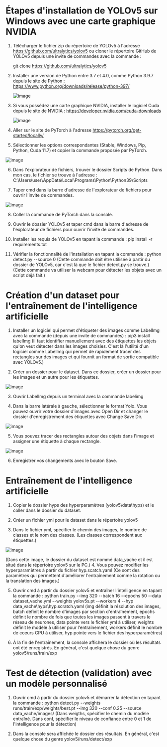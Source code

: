 # Étapes d'installation de YOLOv5 sur Windows avec une carte graphique NVIDIA
1. Télécharger le fichier zip du répertoire de YOLOv5 à l'adresse https://github.com/ultralytics/yolov5
   ou cloner le répertoire GitHub de YOLOv5 depuis une invite de commandes avec la commande :
   
    git clone https://github.com/ultralytics/yolov5

2. Installer une version de Python entre 3.7 et 4.0, comme Python 3.9.7 depuis le site de Python :
    https://www.python.org/downloads/release/python-397/
    
    ![image](https://user-images.githubusercontent.com/89463240/217079449-70af889e-c3e6-4505-b3d2-19bc84895b93.png)

3. Si vous possédez une carte graphique NVIDIA, installer le logiciel Cuda depuis le site de NVIDIA :
    https://developer.nvidia.com/cuda-downloads
    
    ![image](https://user-images.githubusercontent.com/89463240/217079597-6bcd7655-b31d-4ead-a6c1-4c4a29a4c6a1.png)

4. Aller sur le site de PyTorch à l'adresse https://pytorch.org/get-started/locally/

5. Sélectionner les options correspondantes (Stable, Windows, Pip, Python, Cuda 11.7) et copier la commande proposée par PyTorch.

![image](https://user-images.githubusercontent.com/89463240/217079681-8a33c8fa-c6b1-4c1f-9a3d-0e703fdc3f5f.png)

6. Dans l'explorateur de fichiers, trouver le dossier Scripts de Python. Dans mon cas, le fichier se trouve à l'adresse : 
    C:\Users\user\AppData\Local\Programs\Python\Python39\Scripts
    
7. Taper cmd dans la barre d'adresse de l'explorateur de fichiers pour ouvrir l'invite de commandes.
 
![image](https://user-images.githubusercontent.com/89463240/217079938-9d8a3e13-f8e2-457d-8051-8f35c506dedf.png)

8. Coller la commande de PyTorch dans la console.

9. Ouvrir le dossier YOLOv5 et taper cmd dans la barre d'adresse de l'explorateur de fichiers pour ouvrir l'invite de commandes.

10. Installer les requis de YOLOv5 en tapant la commande :
      pip install -r requirements.txt
      
11. Vérifier la fonctionnalité de l'installation en tapant la commande : 
      python detect.py --source 0
      (Cette commande doit être utilisée à partir du dossier de YOLOv5, car c'est là que le fichier detect.py se trouve.)
      (Cette commande va utiliser la webcam pour détecter les objets avec un script déjà fait.)
      
# Création d'un dataset pour l'entraînement de l'intelligence artificielle
1. Installer un logiciel qui permet d'étiqueter des images comme LabelImg avec la commande (depuis une invite de commandes) : 
      pip3 install labelImg
      (Il faut identifier manuellement avec des étiquettes les objets qu'on veut détecter dans les images choisies. C'est
      là l'utilité d'un logiciel comme LabelImg qui permet de rapidement tracer des rectangles sur des images et qui fournit
      un format de sortie compatible avec YOLOv5.)
      
2. Créer un dossier pour le dataset. Dans ce dossier, créer un dossier pour les images et un autre pour les étiquettes.

![image](https://user-images.githubusercontent.com/89463240/217083315-a7eb631a-94e3-46ff-b341-b584e103f759.png)

3. Ouvrir LabelImg depuis un terminal avec la commande labelimg

4. Dans la barre latérale à gauche, sélectionner le format Yolo. Vous pouvez ouvrir votre dossier d'images avec Open Dir
   et changer le dossier d'enregistrement des étiquettes avec Change Save Dir.

![image](https://user-images.githubusercontent.com/89463240/217080357-236bfc18-899d-40ae-920c-2924421705e5.png)

5. Vous pouvez tracer des rectangles autour des objets dans l'image et assigner une étiquette à chaque rectangle.

![image](https://user-images.githubusercontent.com/89463240/217081390-8417ba8f-8f6f-4fc5-9623-ec851b5d6666.png)

6. Enregistrer vos changements avec le bouton Save.

# Entraînement de l'intelligence artificielle
1. Copier le dossier hyps des hyperparamètres (yolov5\data\hyps) et le coller dans le dossier du dataset.

2. Créer un fichier yml pour le dataset dans le répertoire yolov5

3. Dans le fichier yml, spécifier le chemin des images, le nombre de classes et le nom des classes.
(Les classes correspondent aux étiquettes.)

![image](https://user-images.githubusercontent.com/89463240/217090070-ecd2543e-f5da-4cbd-bb6c-4416c26e8cac.png)

(Dans cette image, le dossier du dataset est nommé data_vache et il est situé dans le répertoire yolov5 sur le PC.)
4. Vous pouvez modifier les hyperparamètres à partir du fichier hyp.scatch.yaml (Ce sont des paramètres qui permettent
   d'améliorer l'entraînement comme la rotation ou la translation des images.)

5. Ouvrir cmd à partir du dossier yolov5 et entraîner l'intelligence en tapant la commande :
python train.py --img 320 --batch 16 --epochs 50 --data dataset_vache.yml --weights yolov5s.pt  --workers 4 --hyp data_vache\hyps\hyp.scratch.yaml
(img définit la résolution des images, 
batch définit le nombre d'images par section d'entraînement,
epochs définit le nombre de fois que toutes les images passent à travers le réseau de neurones,
data pointe vers le fichier yml à utiliser,
weights définit le modèle à utiliser pour l'entraînement,
workers définit le nombre de coeurs CPU à utiliser,
hyp pointe vers le fichier des hyperparamètres)

6. À la fin de l'entraînement, la console affichera le dossier où les résultats ont été enregistrés. En général, c'est
   quelque chose du genre yolov5/runs/train/exp
   
# Test de détection (validation) avec un modèle personnalisé
1. Ouvrir cmd à partir du dossier yolov5 et démarrer la détection en tapant la commande :
python detect.py --weights runs/train/exp/weights/best.pt --img 320 --conf 0.25 --source data_vache/images/
(Dans weigths, spécifier le chemin du modèle entraîné.
Dans conf, spécifier le niveau de confiance entre 0 et 1 de l'intelligence pour la détection)

2. Dans la console sera affichée le dossier des résultats. En général, c'est quelque chose du genre
   yolov5/runs/detect/exp
